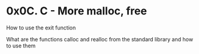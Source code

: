 # 0x0C. C - More malloc, free




How to use the exit function

What are the functions calloc and realloc from the standard library and how to use them
